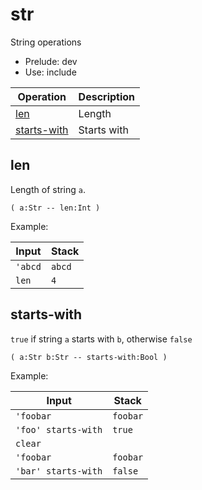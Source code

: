 # str

String operations

- Prelude: dev
- Use: include

| Operation                   | Description
|-----------------------------|----------------
| [len](#len)                 | Length
| [starts-with](#starts-with) | Starts with


## len

Length of string `a`.

    ( a:Str -- len:Int )

Example:

| Input        | Stack
|--------------|------------------|
| `'abcd`      | `abcd`
| `len`        | `4`


## starts-with

`true` if string `a` starts with `b`, otherwise `false`

    ( a:Str b:Str -- starts-with:Bool )

Example:

| Input               | Stack
|---------------------|------------------|
| `'foobar`           | `foobar`
| `'foo' starts-with` | `true`
| `clear`             |
| `'foobar`           | `foobar`
| `'bar' starts-with` | `false`
